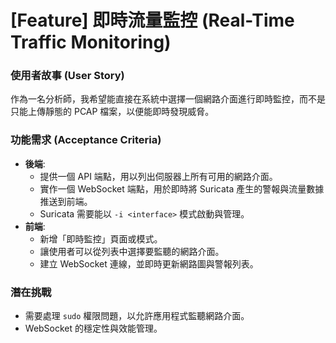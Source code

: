 # [Feature] 即時流量監控 (Real-Time Traffic Monitoring)

### 使用者故事 (User Story)
作為一名分析師，我希望能直接在系統中選擇一個網路介面進行即時監控，而不是只能上傳靜態的 PCAP 檔案，以便能即時發現威脅。

### 功能需求 (Acceptance Criteria)
- **後端**:
    - 提供一個 API 端點，用以列出伺服器上所有可用的網路介面。
    - 實作一個 WebSocket 端點，用於即時將 Suricata 產生的警報與流量數據推送到前端。
    - Suricata 需要能以 `-i <interface>` 模式啟動與管理。
- **前端**:
    - 新增「即時監控」頁面或模式。
    - 讓使用者可以從列表中選擇要監聽的網路介面。
    - 建立 WebSocket 連線，並即時更新網路圖與警報列表。

### 潛在挑戰
- 需要處理 `sudo` 權限問題，以允許應用程式監聽網路介面。
- WebSocket 的穩定性與效能管理。
